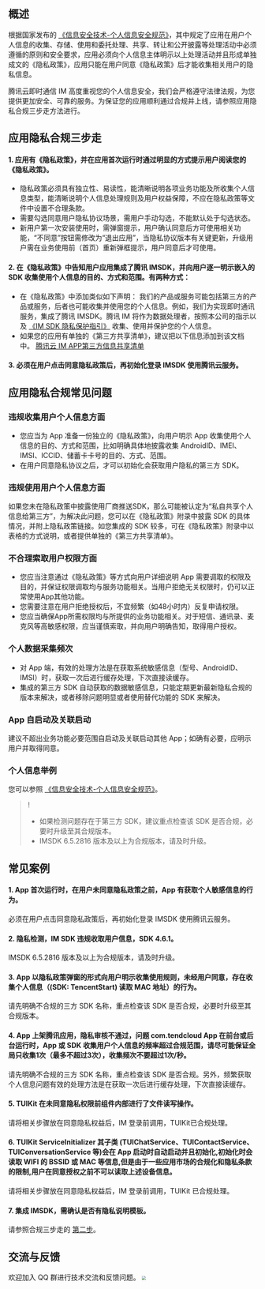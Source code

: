 
## 概述
根据国家发布的 [《信息安全技术-个人信息安全规范》](https://openstd.samr.gov.cn/bzgk/gb/newGbInfo?hcno=4568F276E0F8346EB0FBA097AA0CE05E)，其中规定了应用在用户个人信息的收集、存储、使用和委托处理、共享、转让和公开披露等处理活动中必须遵循的原则和安全要求，应用必须向个人信息主体明示以上处理活动并且形成单独成文的《隐私政策》，应用只能在用户同意《隐私政策》后才能收集相关用户的隐私信息。

腾讯云即时通信 IM 高度重视您的个人信息安全，我们会严格遵守法律法规，为您提供更加安全、可靠的服务。为保证您的应用顺利通过合规并上线，请参照应用隐私合规三步走方法进行。

## 应用隐私合规三步走
#### 1. 应用有《隐私政策》，并在应用首次运行时通过明显的方式提示用户阅读您的《隐私政策》。
- 隐私政策必须具有独立性、易读性，能清晰说明各项业务功能及所收集个人信息类型，能清晰说明个人信息处理规则及用户权益保障，不应在隐私政策等文件中设置不合理条款。
- 需要勾选同意用户隐私协议场景，需用户手动勾选，不能默认处于勾选状态。
- 新用户第一次安装使用时，需弹窗提示，用户确认同意后方可使用相关功能，“不同意”按钮需修改为“退出应用”，当隐私协议版本有关键更新，升级用户需在业务使用前（首页）重新弹框提示，用户同意后才可使用。

[](id:step2)
#### 2. 在《隐私政策》中告知用户应用集成了腾讯 IMSDK，并向用户逐一明示嵌入的 SDK 收集使用个人信息的目的、方式和范围。有两种方式：
- 在《隐私政策》中添加类似如下声明：
我们的产品或服务可能包括第三方的产品或服务，后者也可能收集并使用您的个人信息。例如，我们为实现即时通讯服务，集成了腾讯 IMSDK。腾讯 IM 将作为数据处理者，按照本公司的指示以及 [《IM SDK 隐私保护指引》](https://cloud.tencent.com/document/product/269/58094) 收集、使用并保护您的个人信息。
- 如果您的应用有单独的《第三方共享清单》，建议把以下信息添加到该文档中。
[腾讯云 IM APP第三方信息共享清单](https://privacy.qq.com/document/preview/dea84ac4bb88454794928b77126e9246)

#### 3. 必须在用户点击同意隐私政策后，再初始化登录 IMSDK 使用腾讯云服务。


## 应用隐私合规常见问题
### 违规收集用户个人信息方面
- 您应当为 App 准备一份独立的《隐私政策》，向用户明示 App 收集使用个人信息的目的、方式和范围，比如明确具体地披露收集 AndroidID、IMEI、IMSI、ICCID、储蓄卡卡号的目的、方式、范围。
- 在用户同意隐私协议之后，才可以初始化会获取用户隐私的第三方 SDK。


### 违规使用用户个人信息方面
如果您未在隐私政策中披露使用厂商推送SDK，那么可能被认定为“私自共享个人信息给第三方”，为解决此问题，您可以在《隐私政策》附录中披露 SDK 的具体情况，并附上隐私政策链接。如您集成的 SDK 较多，可在《隐私政策》附录中以表格的方式说明，或者提供单独的《第三方共享清单》。


### 不合理索取用户权限方面
- 您应当注意通过《隐私政策》等方式向用户详细说明 App 需要调取的权限及目的，并保证权限调取均与服务功能相关。当用户拒绝无关权限时，仍可以正常使用App其他功能。
- 您需要注意在用户拒绝授权后，不宜频繁（如48小时内）反复申请权限。
- 您应当确保App所需权限均与所提供的业务功能相关。对于短信、通讯录、麦克风等高敏感权限，应当谨慎索取，并向用户明确告知，取得用户授权。


### 个人数据采集频次
- 对 App 端，有效的处理方法是在获取系统敏感信息（型号、AndroidID、IMSI）时，获取一次后进行缓存处理，下次直接读缓存。
- 集成的第三方 SDK 自动获取的数据敏感信息，只能定期更新最新隐私合规的版本来解决，或者移除问题明显或者使用替代功能的 SDK 来解决。


### App 自启动及关联启动
建议不超出业务功能必要范围自启动及关联启动其他 App；如确有必要，应明示用户并取得同意。

### 个人信息举例
您可以参照 [《信息安全技术-个人信息安全规范》](https://openstd.samr.gov.cn/bzgk/gb/newGbInfo?hcno=4568F276E0F8346EB0FBA097AA0CE05E)。

>!
>- 如果检测问题存在于第三方 SDK，建议重点检查该 SDK 是否合规，必要时升级至其合规版本。
>- IMSDK 6.5.2816 版本及以上为合规版本，请及时升级。

## 常见案例
#### 1. App 首次运行时，在用户未同意隐私政策之前，App 有获取个人敏感信息的行为。
必须在用户点击同意隐私政策后，再初始化登录 IMSDK 使用腾讯云服务。

#### 2. 隐私检测，IM SDK 违规收取用户信息，SDK 4.6.1。
IMSDK 6.5.2816 版本及以上为合规版本，请及时升级。

#### 3. App 以隐私政策弹窗的形式向用户明示收集使用规则，未经用户同意，存在收集个人信息（(SDK: TencentStart) 读取 MAC 地址）的行为。
请先明确不合规的三方 SDK 名称，重点检查该 SDK 是否合规，必要时升级至其合规版本。

#### 4. App 上架腾讯应用，隐私审核不通过，问题 com.tendcloud App 在前台或后台运行时，App 或 SDK 收集用户个人信息的频率超过合规范围，请尽可能保证全局只收集1次（最多不超过3次），收集频次不要超过1次/秒。
请先明确不合规的三方 SDK 名称，重点检查该 SDK 是否合规。另外，频繁获取个人信息问题有效的处理方法是在获取一次后进行缓存处理，下次直接读缓存。

#### 5. TUIKit 在未同意隐私权限前组件内部进行了文件读写操作。
请将相关步骤放在同意隐私权益后，IM 登录前调用，TUIKit已合规处理。

#### 6. TUIKit ServiceInitializer 其子类 (TUIChatService、TUIContactService、TUIConversationService 等)会在 App 启动时自动启动并且初始化,初始化时会读取 WIFI 的 BSSID 或 MAC 等信息,但是由于一些应用市场的合规化和隐私条款的限制,用户在同意授权之前不可以读取上述设备信息。
请将相关步骤放在同意隐私权益后，IM 登录前调用，TUIKit 已合规处理。

#### 7. 集成 IMSDK，需确认是否有隐私说明模板。
请参照合规三步走的 [第二步](#step2)。



## 交流与反馈
欢迎加入 QQ 群进行技术交流和反馈问题。
<img src="https://im.sdk.qcloud.com/tools/resource/officialwebsite/pictures/doc_tuikit_qq_group.jpg" style="zoom:50%;"/>
